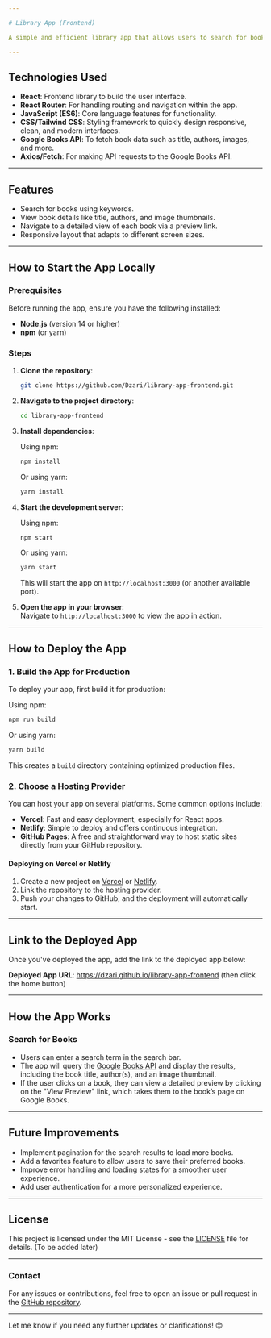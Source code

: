 ```yaml
---

# Library App (Frontend)

A simple and efficient library app that allows users to search for books using the Google Books API. This app displays book details such as the title, authors, and image thumbnails. Users can explore books and view more detailed previews through direct links to Google Books.

---
```


## Technologies Used

- **React**: Frontend library to build the user interface.
- **React Router**: For handling routing and navigation within the app.
- **JavaScript (ES6)**: Core language features for functionality.
- **CSS/Tailwind CSS**: Styling framework to quickly design responsive, clean, and modern interfaces.
- **Google Books API**: To fetch book data such as title, authors, images, and more.
- **Axios/Fetch**: For making API requests to the Google Books API.
  
---

## Features

- Search for books using keywords.
- View book details like title, authors, and image thumbnails.
- Navigate to a detailed view of each book via a preview link.
- Responsive layout that adapts to different screen sizes.

---

## How to Start the App Locally

### Prerequisites

Before running the app, ensure you have the following installed:

- **Node.js** (version 14 or higher)
- **npm** (or yarn)

### Steps

1. **Clone the repository**:

   ```bash
   git clone https://github.com/Dzari/library-app-frontend.git
   ```

2. **Navigate to the project directory**:

   ```bash
   cd library-app-frontend
   ```

3. **Install dependencies**:

   Using npm:

   ```bash
   npm install
   ```

   Or using yarn:

   ```bash
   yarn install
   ```

4. **Start the development server**:

   Using npm:

   ```bash
   npm start
   ```

   Or using yarn:

   ```bash
   yarn start
   ```

   This will start the app on `http://localhost:3000` (or another available port).

5. **Open the app in your browser**:  
   Navigate to `http://localhost:3000` to view the app in action.

---

## How to Deploy the App

### 1. **Build the App for Production**

To deploy your app, first build it for production:

Using npm:

```bash
npm run build
```

Or using yarn:

```bash
yarn build
```

This creates a `build` directory containing optimized production files.

### 2. **Choose a Hosting Provider**

You can host your app on several platforms. Some common options include:

- **Vercel**: Fast and easy deployment, especially for React apps.
- **Netlify**: Simple to deploy and offers continuous integration.
- **GitHub Pages**: A free and straightforward way to host static sites directly from your GitHub repository.

#### Deploying on Vercel or Netlify

1. Create a new project on [Vercel](https://vercel.com/) or [Netlify](https://www.netlify.com/).
2. Link the repository to the hosting provider.
3. Push your changes to GitHub, and the deployment will automatically start.

---

## Link to the Deployed App

Once you've deployed the app, add the link to the deployed app below:

**Deployed App URL**: https://dzari.github.io/library-app-frontend (then click the home button)

---

## How the App Works

### Search for Books
- Users can enter a search term in the search bar.
- The app will query the [Google Books API](https://developers.google.com/books) and display the results, including the book title, author(s), and an image thumbnail.
- If the user clicks on a book, they can view a detailed preview by clicking on the "View Preview" link, which takes them to the book’s page on Google Books.

---

## Future Improvements

- Implement pagination for the search results to load more books.
- Add a favorites feature to allow users to save their preferred books.
- Improve error handling and loading states for a smoother user experience.
- Add user authentication for a more personalized experience.

---

## License

This project is licensed under the MIT License - see the [LICENSE](LICENSE) file for details. (To be added later)

---

### Contact

For any issues or contributions, feel free to open an issue or pull request in the [GitHub repository](https://github.com/Dzari/library-app-frontend).

---

Let me know if you need any further updates or clarifications! 😊
